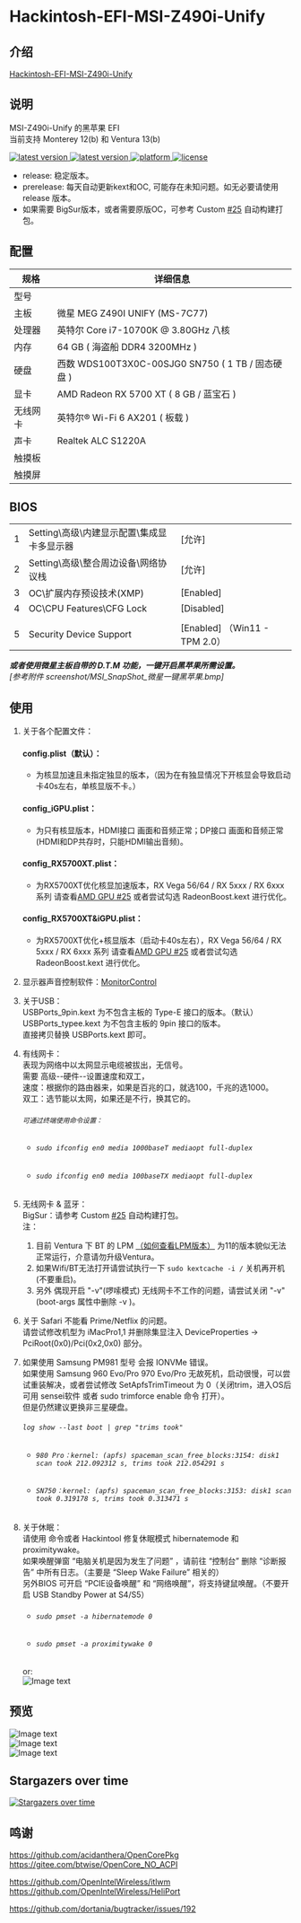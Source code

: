 # Hackintosh-EFI-MSI-Z490i-Unify  

## 介绍  
[Hackintosh-EFI-MSI-Z490i-Unify](https://github.com/wjz304/Hackintosh-EFI-MSI-Z490i-Unify)


## 说明  
MSI-Z490i-Unify 的黑苹果 EFI  
当前支持 Monterey 12(b) 和 Ventura 13(b)
<!--
downloads
<a href="https://github.com/wjz304/Hackintosh-EFI-MSI-Z490i-Unify/releases">
<img src="https://img.shields.io/github/downloads/wjz304/Hackintosh-EFI-MSI-Z490i-Unify/total.svg?style=flat" alt="downloads"/>
</a>
-->
<!-- version -->
<a href="https://github.com/wjz304/Hackintosh-EFI-MSI-Z490i-Unify/releases">
<img src="https://img.shields.io/github/release/wjz304/Hackintosh-EFI-MSI-Z490i-Unify.svg?style=flat" alt="latest version"/>
</a>
<!-- version -->
<a href="https://github.com/wjz304/Hackintosh-EFI-MSI-Z490i-Unify/releases">
<img src="https://img.shields.io/github/v/release/wjz304/Hackintosh-EFI-MSI-Z490i-Unify?include_prereleases&label=prereleases" alt="latest version"/>
</a>
<!-- platform -->
<a href="https://github.com/wjz304/Hackintosh-EFI-MSI-Z490i-Unify">
<img src="https://img.shields.io/badge/platform-macOS-lightgrey.svg?style=flat" alt="platform"/>
</a>
<!-- license -->
<a href="https://github.com/wjz304/Hackintosh-EFI-MSI-Z490i-Unify/blob/master/License.txt">
<img src="https://img.shields.io/github/license/wjz304/Hackintosh-EFI-MSI-Z490i-Unify.svg?style=flat" alt="license"/>
</a>

* release: 稳定版本。
* prerelease: 每天自动更新kext和OC, 可能存在未知问题。如无必要请使用 release 版本。
* 如果需要 BigSur版本，或者需要原版OC，可参考 Custom [#25](https://github.com/wjz304/Hackintosh-EFI-MSI-Z490i-Unify/issues/34) 自动构建打包。  

## 配置  
 规格     | 详细信息
 ---------|--------
 型号     |
 主板     | 微星 MEG Z490I UNIFY (MS-7C77)
 处理器   | 英特尔 Core i7-10700K @ 3.80GHz 八核
 内存     | 64 GB ( 海盗船 DDR4 3200MHz )
 硬盘     | 西数 WDS100T3X0C-00SJG0 SN750 ( 1 TB / 固态硬盘 )
 显卡     | AMD Radeon RX 5700 XT ( 8 GB / 蓝宝石 )
 无线网卡  | 英特尔® Wi-Fi 6 AX201 ( 板载 )
 声卡     | Realtek ALC S1220A
 触摸板   |
 触摸屏   |


## BIOS
||||
--|----------------------------------------|-----------
1 |Setting\高级\内建显示配置\集成显卡多显示器| [允许]
2 |Setting\高级\整合周边设备\网络协议栈      | [允许]
3 |OC\扩展内存预设技术(XMP)                 | [Enabled]
4 |OC\CPU Features\CFG Lock                | [Disabled]
  |                                        | 
5 |Security Device Support                 | [Enabled] （Win11 - TPM 2.0）


***或者使用微星主板自带的 D.T.M 功能，一键开启黑苹果所需设置。***  
*[参考附件 screenshot/MSI_SnapShot_微星一键黑苹果.bmp]*  

## 使用
 1. 关于各个配置文件：  
    #### config.plist（默认）：   
	- 为核显加速且未指定独显的版本，（因为在有独显情况下开核显会导致启动卡40s左右，单核显版不卡。）  
    #### config_iGPU.plist： 
	- 为只有核显版本，HDMI接口 画面和音频正常；DP接口 画面和音频正常(HDMI和DP共存时，只能HDMI输出音频)。
	#### config_RX5700XT.plist： 
	- 为RX5700XT优化核显加速版本，RX Vega 56/64 / RX 5xxx / RX 6xxx 系列 请查看[AMD GPU #25](https://github.com/wjz304/Hackintosh-EFI-MSI-Z490i-Unify/issues/25) 或者尝试勾选 RadeonBoost.kext 进行优化。
	#### config_RX5700XT&iGPU.plist： 
	- 为RX5700XT优化+核显版本（启动卡40s左右），RX Vega 56/64 / RX 5xxx / RX 6xxx 系列 请查看[AMD GPU #25](https://github.com/wjz304/Hackintosh-EFI-MSI-Z490i-Unify/issues/25) 或者尝试勾选 RadeonBoost.kext 进行优化。  

 2. 显示器声音控制软件：[MonitorControl](https://github.com/MonitorControl/MonitorControl)  

 3. 关于USB：  
 	USBPorts_9pin.kext 为不包含主板的 Type-E 接口的版本。（默认）    
	USBPorts_typee.kext 为不包含主板的 9pin 接口的版本。  
	直接拷贝替换 USBPorts.kext 即可。  

 4. 有线网卡：  
    表现为网络中以太网显示电缆被拔出，无信号。  
	需要 高级--硬件--设置速度和双工，  
		速度：根据你的路由器来，如果是百兆的口，就选100，千兆的选1000。  
		双工：选节能以太网，如果还是不行，换其它的。  
	###### `可通过终端使用命令设置：`  
	- ###### `sudo ifconfig en0 media 1000baseT mediaopt full-duplex`  
	- ###### `sudo ifconfig en0 media 100baseTX mediaopt full-duplex`  

 5. 无线网卡 & 蓝牙：  
	BigSur：请参考 Custom [#25](https://github.com/wjz304/Hackintosh-EFI-MSI-Z490i-Unify/issues/34) 自动构建打包。  
	注：  
	1. 目前 Ventura 下 BT 的 LPM [（如何查看LPM版本）](https://support.microsoft.com/en-us/windows/what-bluetooth-version-is-on-my-pc-f5d4cff7-c00d-337b-a642-d2d23b082793)  为11的版本貌似无法正常运行，介意请勿升级Ventura。 
	2. 如果Wifi/BT无法打开请尝试执行一下 `sudo kextcache -i /` 关机再开机(不要重启)。  
	3. 另外 偶现开启 "-v"(啰嗦模式) 无线网卡不工作的问题，请尝试关闭 "-v" (boot-args 属性中删除 -v )。  
	
 6. 关于 Safari 不能看 Prime/Netflix 的问题。  
	请尝试修改机型为 iMacPro1,1 并删除集显注入 DeviceProperties -> PciRoot(0x0)/Pci(0x2,0x0) 部分。

 7. 如果使用 Samsung PM981 型号 会报 IONVMe 错误。  
    如果使用 Samsung 960 Evo/Pro 970 Evo/Pro 无故死机，启动很慢，可以尝试重装解决，或者尝试修改 SetApfsTrimTimeout 为 0（关闭trim，进入OS后可用 sensei软件 或者 sudo trimforce enable 命令 打开）。  
	但是仍然建议更换非三星硬盘。  
	###### `log show --last boot | grep "trims took"`  
	- ###### `980 Pro：kernel: (apfs) spaceman_scan_free_blocks:3154: disk1 scan took 212.092312 s, trims took 212.054291 s`  
	- ###### `SN750：kernel: (apfs) spaceman_scan_free_blocks:3153: disk1 scan took 0.319178 s, trims took 0.313471 s`
 
 8. 关于休眠：  
	请使用 命令或者 Hackintool 修复休眠模式 hibernatemode 和 proximitywake。  
	如果唤醒弹窗 “电脑关机是因为发生了问题” ，请前往 “控制台” 删除 “诊断报告” 中所有日志。（主要是 “Sleep Wake Failure” 相关的）  
	另外BIOS 可开启 “PCIE设备唤醒” 和 “网络唤醒”，将支持键鼠唤醒。（不要开启 USB Standby Power at S4/S5）
	
	- ###### `sudo pmset -a hibernatemode 0`
	- ###### `sudo pmset -a proximitywake 0`
	or:  
  	![Image text](screenshot/QQ20220523-130847.png)  
	
	

	
## 预览
 ![Image text](screenshot/QQ20220607-190543@2x.png)   
 ![Image text](screenshot/QQ20200920-183718.png)   
 ![Image text](screenshot/MSI_SnapShot_黑苹果&WIN11.bmp)   


## Stargazers over time

[![Stargazers over time](https://starchart.cc/wjz304/Hackintosh-EFI-MSI-Z490i-Unify.svg)](https://starchart.cc/wjz304/Hackintosh-EFI-MSI-Z490i-Unify)


## 鸣谢
https://github.com/acidanthera/OpenCorePkg  
https://gitee.com/btwise/OpenCore_NO_ACPI  

https://github.com/OpenIntelWireless/itlwm  
https://github.com/OpenIntelWireless/HeliPort  

https://github.com/dortania/bugtracker/issues/192  



